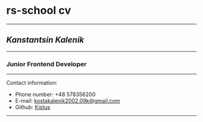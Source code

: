 # **rs-school cv**
**************************************
## *Kanstantsin Kalenik*
*****************
### Junior Frontend Developer
**************************************
Contact information:
- Phone number: +48 578356200
- E-mail: kostakalenik2002.09k@gmail.com
- Github: [Kistus](https://github.com/Kistus)

--------------